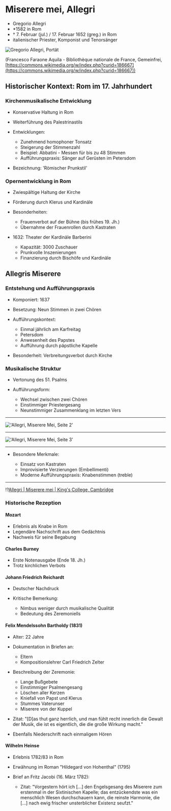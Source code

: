 <!--
author: Dennis Ried
email: dennis.ried@musikwiss.uni-halle.de
version: 1.0.0
language: de
narrator: Deutsch Female
comment: Miserere mei, Allegri
import: https://gitlab.informatik.uni-halle.de/muwi/vl-mugesch-i/-/raw/main/config.md
        https://raw.githubusercontent.com/LiaTemplates/citations/main/README.md

link: ../style.css
-->

# Miserere mei, Allegri

* Gregorio Allegri
* \*1582 in Rom
* † 7. Februar (jul.) / 17. Februar 1652 (greg.) in Rom
* italienischer Priester, Komponist und Tenorsänger

![Gregorio Allegri, Portät](https://upload.wikimedia.org/wikipedia/commons/b/b2/Gregorio_Allegri.jpg)

 (Francesco Faraone Aquila - Bibliothèque nationale de France, Gemeinfrei, [https://commons.wikimedia.org/w/index.php?curid=186667](https://commons.wikimedia.org/w/index.php?curid=186667))

## Historischer Kontext: Rom im 17. Jahrhundert

### Kirchenmusikalische Entwicklung
* Konservative Haltung in Rom
* Weiterführung des Palestrinastils
* Entwicklungen:

  * Zunehmend homophoner Tonsatz
  * Steigerung der Stimmenzahl
  * Beispiel: Abbatini - Messen für bis zu 48 Stimmen
  * Aufführungspraxis: Sänger auf Gerüsten im Petersdom

* Bezeichnung: 'Römischer Prunkstil'

### Opernentwicklung in Rom
* Zwiespältige Haltung der Kirche
* Förderung durch Klerus und Kardinäle
* Besonderheiten:

  * Frauenverbot auf der Bühne (bis frühes 19. Jh.)
  * Übernahme der Frauenrollen durch Kastraten

* 1632: Theater der Kardinäle Barberini

  * Kapazität: 3000 Zuschauer
  * Prunkvolle Inszenierungen
  * Finanzierung durch Bischöfe und Kardinäle

## Allegris Miserere

### Entstehung und Aufführungspraxis
* Komponiert: 1637
* Besetzung: Neun Stimmen in zwei Chören
* Aufführungskontext:

  * Einmal jährlich am Karfreitag
  * Petersdom
  * Anwesenheit des Papstes
  * Aufführung durch päpstliche Kapelle

* Besonderheit: Verbreitungsverbot durch Kirche

### Musikalische Struktur
* Vertonung des 51. Psalms
* Aufführungsform:

  * Wechsel zwischen zwei Chören
  * Einstimmiger Priestergesang
  * Neunstimmiger Zusammenklang im letzten Vers

----

!['Allegri, Miserere Mei, Seite 2'](../images/Allegri-MiserereMeiDeus_2.png)

----

!['Allegri, Miserere Mei, Seite 3'](../images/Allegri-MiserereMeiDeus_3.png)

----

* Besondere Merkmale:

  * Einsatz von Kastraten
  * Improvisierte Verzierungen (Embellimenti)
  * Moderne Aufführungspraxis: Knabenstimmen (treble)

----

!?[Allegri | Miserere mei | King's College, Cambridge](https://www.youtube.com/watch?v=IX1zicNRLmY)

### Historische Rezeption

#### Mozart
* Erlebnis als Knabe in Rom
* Legendäre Nachschrift aus dem Gedächtnis
* Nachweis für seine Begabung

#### Charles Burney
* Erste Notenausgabe (Ende 18. Jh.)
* Trotz kirchlichen Verbots

#### Johann Friedrich Reichardt
* Deutscher Nachdruck
* Kritische Bemerkung:

  * Nimbus weniger durch musikalische Qualität
  * Bedeutung des Zeremoniells

#### Felix Mendelssohn Bartholdy (1831)
* Alter: 22 Jahre
* Dokumentation in Briefen an:

  * Eltern
  * Kompositionslehrer Carl Friedrich Zelter

* Beschreibung der Zeremonie:

  * Lange Bußgebete
  * Einstimmiger Psalmengesang
  * Löschen aller Kerzen
  * Kniefall von Papst und Klerus
  * Stummes Vaterunser
  * Miserere von der Kuppel

* Zitat: "[D]as thut ganz herrlich, und man fühlt recht innerlich die Gewalt der Musik, die ist es eigentlich, die die große Wirkung macht."
* Ebenfalls Niederschrift nach einmaligem Hören

#### Wilhelm Heinse
* Erlebnis 1782/83 in Rom
* Erwähnung im Roman "Hildegard von Hohenthal" (1795)
* Brief an Fritz Jacobi (16. März 1782):

  * Zitat: "Vorgestern hört ich [...] den Engelsgesang des Miserere zum erstenmal in der Sixtinischen Kapelle; das entzückendste was ein menschlich Wesen durchschauern kann, die reinste Harmonie, die [...] nach ewig frischer unsterblicher Existenz seufzt."

